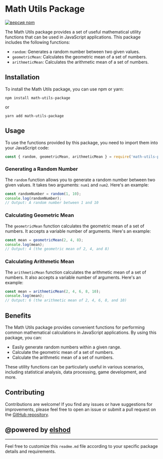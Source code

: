 # Math Utils Package

[![версия npm](https://badge.fury.io/js/random-from-to.svg)](https://www.npmjs.com/package/random-from-to)


The Math Utils package provides a set of useful mathematical utility functions that can be used in JavaScript applications. This package includes the following functions:

- `random`: Generates a random number between two given values.
- `geometricMean`: Calculates the geometric mean of a set of numbers.
- `arithmeticMean`: Calculates the arithmetic mean of a set of numbers.

## Installation

To install the Math Utils package, you can use npm or yarn:

```shell
npm install math-utils-package
```

or

```shell
yarn add math-utils-package
```

## Usage

To use the functions provided by this package, you need to import them into your JavaScript code:

```javascript
const { random, geometricMean, arithmeticMean } = require('math-utils-package');
```

### Generating a Random Number

The `random` function allows you to generate a random number between two given values. It takes two arguments: `num1` and `num2`. Here's an example:

```javascript
const randomNumber = random(1, 10);
console.log(randomNumber);
// Output: A random number between 1 and 10
```

### Calculating Geometric Mean

The `geometricMean` function calculates the geometric mean of a set of numbers. It accepts a variable number of arguments. Here's an example:

```javascript
const mean = geometricMean(2, 4, 8);
console.log(mean);
// Output: 4 (the geometric mean of 2, 4, and 8)
```

### Calculating Arithmetic Mean

The `arithmeticMean` function calculates the arithmetic mean of a set of numbers. It also accepts a variable number of arguments. Here's an example:

```javascript
const mean = arithmeticMean(2, 4, 6, 8, 10);
console.log(mean);
// Output: 6 (the arithmetic mean of 2, 4, 6, 8, and 10)
```

## Benefits

The Math Utils package provides convenient functions for performing common mathematical calculations in JavaScript applications. By using this package, you can:

- Easily generate random numbers within a given range.
- Calculate the geometric mean of a set of numbers.
- Calculate the arithmetic mean of a set of numbers.

These utility functions can be particularly useful in various scenarios, including statistical analysis, data processing, game development, and more.

## Contributing

Contributions are welcome! If you find any issues or have suggestions for improvements, please feel free to open an issue or submit a pull request on the [GitHub repository](https://github.com/tukhtamurodov/random).

## @powered by [elshod](https://t.me/the_elshod)

---

Feel free to customize this `readme.md` file according to your specific package details and requirements.